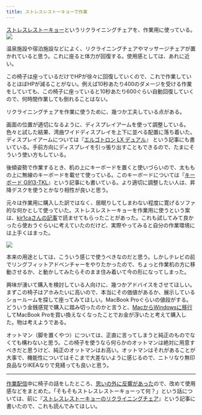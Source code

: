 ```yaml
---
title: ストレスレストーキョーで作業
---
```

[ストレスレストーキョー](https://www.amazon.co.jp/dp/B08B3NM7RW)というリクライニングチェアを、作業用に使っている。![](https://lh3.googleusercontent.com/docs/ADP-6oGZ0Qp5ojvvYTge66hIRZJG9pwol7XSxkxQwoBnxbCN_B7EjhzOWv8dFxqgDNvLp0r9I3Nw6oFRbbHlfawuDY-bvLSqbLUR3mAwoMobiaZ9b_n-rTqQbt4FK5dp77dE-sfg02-Ga1mNdz5Yb4lG6RpWccXvwTum29wyO6mZ5FSmXSX7bV6IMYZ6VO3xSvDM6ZU0TATKMIlVeuWmcWcBL1TEMeGjImnjMcn1Y9Ptz-mIWJiDNHtBLXjfGWLDyKFpBp2iCwst2Z3OM98RIQq5gxLmI7jhRkBhUzJBrizjUCxBf54xboIx2oa_EznpF0pZOlmfoYI7n0mY4iOStLwchJ95J1pStVP4mT6Lc7oPFu5ZttiwqUUa7ilYGwIwkVNI4A6cFWklKXTvRtHS0jXnh437ZgyuykHoe1BgBVjDL1rjEQ5M59td24SrWL3Te2m140AFyRPbMK905MI22GqANVB-D8sOHQloZZ0G6h143Celgn10px17DXVCW6T5NwVceAyf3kNltmCZkAjOn7UsqTMDT1Qx9YGvflIPt09KI8DTPHNUX9MUJA1xmlpDBmYzW-xwOlQD5US3pxCfmKNobIjO6OefSVWY4juPgFP6XEIxkEGqzcpCaXrw2szMVPMj1xmS6onRayxENoH9L0Ws2_hqlaNmYaTQRYzEov7KpZwyzX3rI-B9YeP5suI-8qzncQalN4zLl0LDQSnnHulETbtd4Oll0_xc-L1Ni-R6LPT5HWa8CqG105oJ6ucjLAWSTvGWEr-S1_d6j0QktmLH--frEPWCq7dimypKPArD8Yuu1QEFHloZVWLMptmOdmqZ1a0RWrqYpPu8x8DtoJ5s0PU5HQ-_II11wyu_sR6vV8yf_DZw57Vku-1fZQIYLnMm5aC3Sj6gkb8kLC3T20D0ubvxy9Hud8vWtNy-E9rBtEy1VeaN_yI_TIsVSGKbhXvii_HXm_lcwDYTuT5RdxoSlJZ_5hcmKWIdo_TyNPB0MpGIxU345uURhJvr_LqeY8Umzqh2x089xqK8Jl283MqTSvPngQZ6h5BWx9KIF70dbpDsGvXtvm9yBdhRanXW5RmiycyFwVdIlbS7Jhx2jLhNvyPNuxZ9LUpJPPmvIAk2FtbPslnyuUWPErJ7u7aePKK1AW7zfwle0UU29pnmAr1B20IUXF1pRO-UHDD_zIPTp7PGfERTKB2Jehstt3VoHL09nXtS_zi8VheyntxpC-lqmFQXZUzAt_i2VtJC9Y1zZAaBmWFJ)

温泉施設や宿泊施設などによく、リクライニングチェアやマッサージチェアが置かれていると思う。これに座ると体力が回復する。使用感としては、あれに近い。

この椅子は座っているだけでHPが徐々に回復していくので、これで作業しているとほぼHPが減ることがない。例えば10秒あたり400のダメージを受ける作業をしていても、この椅子に座っていると10秒あたり600ぐらい自動回復していくので、何時間作業しても倒れることはない。

リクライニングチェアを作業に使うために、幾つか工夫している点がある。

画面の位置が適切になるように、ディスプレイアームを使って調整している。色々と試した結果、湾曲ワイドディスプレイを上下に並べる配置に落ち着いた。ディスプレイアームについては『[エルゴトロン LX デュアル](https://r7kamura.com/articles/2021-02-27-ergotron-lx-dual)』 という記事にも書いている。手前方向にディスプレイを引っ張り出すこともできるので、たまにそういう使い方もしている。

後傾姿勢で作業するとき、机の上にキーボードを置くと使いづらいので、太ももの上に無線のキーボードを載せて使っている。このキーボードについては『[キーボード G913-TKL](https://r7kamura.com/articles/2020-10-21-keyboard-g913-tkl)』という記事にも書いている。より適切に調整したい人は、昇降デスクを使うとかなり相性が良いと思う。

元々は作業用に購入した訳ではなく、居眠りしてしまわない程度に寛げるソファ的な何かとして使っていた。ストレスレストーキョーを作業用に使うという案は、[kir1caさんの記事](https://gadget-shot.com/53119)で読ませてもらったことがあった。これも試してみて良かったら使おうぐらいに考えていたのだけど、実際やってみると自分の作業環境には上手くはまった。

![](https://lh3.googleusercontent.com/docs/ADP-6oGYgRL_xyWEsTZRd0QiR72ydBEFNqRuG6dxzN_tB1aPiKyqZhu77ZFXQRoiPbQQ9kOTDxrW5cv7itJ7EQkqzShucK8XBfngKOHsMh7ujGEUPEAh8-g72KW-apG6qk09qcs2iKgukEDvQ1GkbDEEGI_-_zP5GsIgUBCQ8ae7IFPF-TVErxLp6MOOfkcwflUx_fSZECZ1kC265MdM0E74Nf080gHuOrbIWVLyIOls7anOWYIq3l18GXvIqw-RrkaYGNsC5Ihn9cPl6-jvgKrPRtnL0hMPmMu4ZVVn4RiM_VreYbNqG1eNkQwvhYwtcCvts9G_EKP9HdAxjp7t9Fih0ICkrwgD5MYzLbfVhH045kQdTS5f_N6tzj1AGDkTBikcTqrAv-UaakM6ByluV6Yo0kx04FAMNwr1K3A7wbe6-7RkAUkzYQQRwg_sOCqh8b32v28DjN8tvG0Dw1w6OIYlbbhj38QpJ6omSc3x33_pUWH32Zo-c9Db-sJadbCC5xSdbxTrdMv-8bN8S_Ktjf-B0b3NTv5v0ScukKJmbxBd_zNUoyFOLa1ZrOiFvX9Sh9tZocUlIMa5AwOtcnnpBcL-Uf9-J8AHx8l07Mc2Hyb_n8jdawHmjNWjqp63Wx9SCvroqiQZcif2seXkOmMZX5aVvl8JTCkxAdYoEsUtI_-MXk0Fzg20viUwcsg7phY4xLeYFGOCsOgXNO5vS2vQ8SArLvGZP4x4knV9bQnERsrLTNfx-njACkXq70KxYGwcOSee06JBHP_mh-Xz_KQ0ohPQlb3DncyI-MogVuwARX99FG1_7iVzQABcUxdt6eKHfHf2JQXP0WGYqjD6IRvfy6oWria1zVJG2Yj58uiXmZPus8FreZagLQ8ZMv_atsSKh2XL5Yz7OORXSUYZeiovFbMj7hnap7HLUYL1ntJkUQXdt9mI3jkhktEa4AAIXZttDbTZPnnXcu630tWiPjMB6I23u5TFxflEd2-mI-ay4Jia-ajVgNQShFnGW7AUcTMteGfOrNIg9kcf-yzmqsBaqeFet10WD4GF-o988JkAF2XE_ZlCO9pudkYfQJFXr7sGQFzfo3zAo4_eXYI8UIhSBPBEWH-hCPWoHaahcrecjFdQPaM668KIBDaanrxPX8UBHGHvelmmhXx8UUsSgUTHaL-al4JkccOHFpwpVk120Qiw5AScEZNX6Bg2_rJ9sQ-vNryGVSl0Ln11Kd8YrAP5ctkVSfpqVdRf7aUdd6lWHiZSmbnQhJkK)

本来の用途としては、こういう感じで使うべきなのだと思う。しかしテレビの前でリングフィットアドベンチャーをやりたかったので、ちょっと作業机の方に移動させるか、と動かしてみたらそのまま住み着いて今の形になってしまった。

興味が湧いて購入を検討している人向けに、幾つかアドバイスをさせてほしい。まずこの椅子はアホみたいに高いので、本当にその価値があるか、展示しているショールームを探して座ってみてほしい。MacBook Proぐらいの値段がする。どういう金銭感覚で購入に踏み切ったのかと言うと、[MacからWindowsに移行](https://r7kamura.com/articles/2020-10-04-windows-revolution)してMacBook Proを買い換えなくなったことでお金が浮いたと考えて購入した。物は考えようである。

オットマン（脚を置くやつ）については、正直に言ってしまうと純正のものでなくても構わないと思う。この椅子を使うなら何らかのオットマンは絶対に用意すべきだと思うけど、純正のオットマンはお高い。オットマンはそれがあることが大事で、機能性についてはそこまで大差ないように感じるので、ニトリなり無印良品なりIKEAなりで見繕っても良いと思う。

* * *

[作業配信](https://www.youtube.com/channel/UC5s-KpSDGzxWPWNv94PnJHw)中に椅子の話をしたところ、[思いの外に反響があった](https://scrapbox.io/miyaoka/%E6%97%A5%E5%A0%B12022-05-03)ので、改めて使用感などをまとめた。「そもそもストレスレストーキョーって何？」という話については、前に『[ストレスレストーキョーのリクライニングチェア](https://r7kamura.com/articles/2021-10-22-stressless-tokyo)』という記事に書いたので、これも読んでみてほしい。
